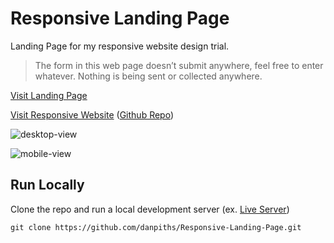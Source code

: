 # Responsive Landing Page

Landing Page for my responsive website design trial.
> The form in this web page doesn’t submit anywhere, feel free to enter whatever. Nothing is being sent or collected anywhere. 

[Visit Landing Page](https://danpiths.github.io/Responsive-Landing-Page/)

[Visit Responsive Website](https://danpiths.github.io/Responsive-Gaming-Blog/) ([Github Repo](https://github.com/danpiths/Responsive-Gaming-Blog))

![desktop-view](https://github.com/danpiths/Responsive-Landing-Page/assets/85949566/ee42b939-b43e-4785-8888-6cbcc1e1e25b)

![mobile-view](https://github.com/danpiths/Responsive-Landing-Page/assets/85949566/ae7aa4e9-539e-4738-a518-7188f9ea93aa)

## Run Locally

Clone the repo and run a local development server (ex. [Live Server](https://marketplace.visualstudio.com/items?itemName=ritwickdey.LiveServer))

```shell
git clone https://github.com/danpiths/Responsive-Landing-Page.git
```
